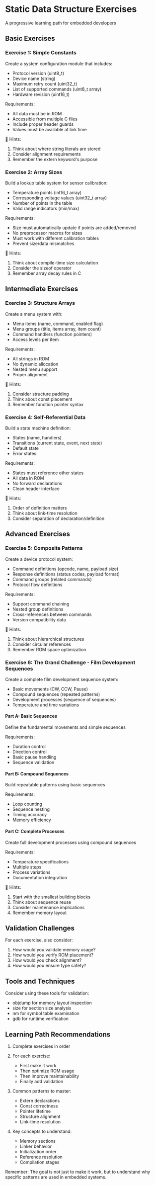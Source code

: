 # Static Data Structure Exercises
A progressive learning path for embedded developers

## Basic Exercises

### Exercise 1: Simple Constants
Create a system configuration module that includes:
- Protocol version (uint8_t)
- Device name (string)
- Maximum retry count (uint32_t)
- List of supported commands (uint8_t array)
- Hardware revision (uint16_t)

Requirements:
- All data must be in ROM
- Accessible from multiple C files
- Include proper header guards
- Values must be available at link time

🤔 Hints:
1. Think about where string literals are stored
2. Consider alignment requirements
3. Remember the extern keyword's purpose

### Exercise 2: Array Sizes
Build a lookup table system for sensor calibration:
- Temperature points (int16_t array)
- Corresponding voltage values (uint32_t array)
- Number of points in the table
- Valid range indicators (min/max)

Requirements:
- Size must automatically update if points are added/removed
- No preprocessor macros for sizes
- Must work with different calibration tables
- Prevent size/data mismatches

🤔 Hints:
1. Think about compile-time size calculation
2. Consider the sizeof operator
3. Remember array decay rules in C

## Intermediate Exercises

### Exercise 3: Structure Arrays
Create a menu system with:
- Menu items (name, command, enabled flag)
- Menu groups (title, items array, item count)
- Command handlers (function pointers)
- Access levels per item

Requirements:
- All strings in ROM
- No dynamic allocation
- Nested menu support
- Proper alignment

🤔 Hints:
1. Consider structure padding
2. Think about const placement
3. Remember function pointer syntax

### Exercise 4: Self-Referential Data
Build a state machine definition:
- States (name, handlers)
- Transitions (current state, event, next state)
- Default state
- Error states

Requirements:
- States must reference other states
- All data in ROM
- No forward declarations
- Clean header interface

🤔 Hints:
1. Order of definition matters
2. Think about link-time resolution
3. Consider separation of declaration/definition

## Advanced Exercises

### Exercise 5: Composite Patterns
Create a device protocol system:
- Command definitions (opcode, name, payload size)
- Response definitions (status codes, payload format)
- Command groups (related commands)
- Protocol flow definitions

Requirements:
- Support command chaining
- Nested group definitions
- Cross-references between commands
- Version compatibility data

🤔 Hints:
1. Think about hierarchical structures
2. Consider circular references
3. Remember ROM space optimization

### Exercise 6: The Grand Challenge - Film Development Sequences
Create a complete film development sequence system:
- Basic movements (CW, CCW, Pause)
- Compound sequences (repeated patterns)
- Development processes (sequence of sequences)
- Temperature and time variations

#### Part A: Basic Sequences
Define the fundamental movements and simple sequences

Requirements:
- Duration control
- Direction control
- Basic pause handling
- Sequence validation

#### Part B: Compound Sequences
Build repeatable patterns using basic sequences

Requirements:
- Loop counting
- Sequence nesting
- Timing accuracy
- Memory efficiency

#### Part C: Complete Processes
Create full development processes using compound sequences

Requirements:
- Temperature specifications
- Multiple steps
- Process variations
- Documentation integration

🤔 Hints:
1. Start with the smallest building blocks
2. Think about sequence reuse
3. Consider maintenance implications
4. Remember memory layout

## Validation Challenges

For each exercise, also consider:
1. How would you validate memory usage?
2. How would you verify ROM placement?
3. How would you check alignment?
4. How would you ensure type safety?

## Tools and Techniques

Consider using these tools for validation:
- objdump for memory layout inspection
- size for section size analysis
- nm for symbol table examination
- gdb for runtime verification

## Learning Path Recommendations

1. Complete exercises in order
2. For each exercise:
   - First make it work
   - Then optimize ROM usage
   - Then improve maintainability
   - Finally add validation

3. Common patterns to master:
   - Extern declarations
   - Const correctness
   - Pointer lifetime
   - Structure alignment
   - Link-time resolution

4. Key concepts to understand:
   - Memory sections
   - Linker behavior
   - Initialization order
   - Reference resolution
   - Compilation stages

Remember: The goal is not just to make it work, but to understand why specific patterns are used in embedded systems.

